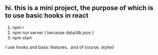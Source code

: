 hi. this is a mini project, the purpose of which is to use basic hooks in react
---------------------------------------------------------------------------------------------------------------------- 
1) npm i
2) npm run server ( because data/db.json )
3) npm start

I use hooks and basic features.. 
	and of course, styles!
